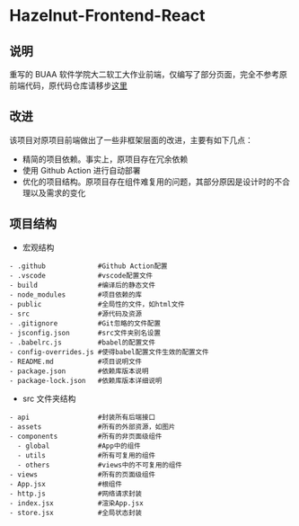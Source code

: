 # Hazelnut-Frontend-React

## 说明

重写的 BUAA 软件学院大二软工大作业前端，仅编写了部分页面，完全不参考原前端代码，原代码仓库请移步[这里](https://github.com/Withinlover/Hazelnut-Front)

## 改进

该项目对原项目前端做出了一些非框架层面的改进，主要有如下几点：

- 精简的项目依赖。事实上，原项目存在冗余依赖
- 使用 Github Action 进行自动部署
- 优化的项目结构。原项目存在组件难复用的问题，其部分原因是设计时的不合理以及需求的变化

## 项目结构

- 宏观结构

```plain
- .github             #Github Action配置
- .vscode             #vscode配置文件
- build               #编译后的静态文件
- node_modules        #项目依赖的库
- public              #全局性的文件，如html文件
- src                 #源代码及资源
- .gitignore          #Git忽略的文件配置
- jsconfig.json       #src文件夹别名设置
- .babelrc.js         #babel的配置文件
- config-overrides.js #使得babel配置文件生效的配置文件
- README.md           #项目说明文件
- package.json        #依赖库版本说明
- package-lock.json   #依赖库版本详细说明
```

- src 文件夹结构

```plain
- api                 #封装所有后端接口
- assets              #所有的外部资源，如图片
- components          #所有的非页面级组件
  - global            #App中的组件
  - utils             #所有可复用的组件
  - others            #views中的不可复用的组件
- views               #所有的页面级组件
- App.jsx             #根组件
- http.js             #网络请求封装
- index.jsx           #渲染App.jsx
- store.jsx           #全局状态封装
```

